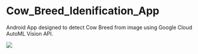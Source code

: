 # Cow_Breed_Idenification_App

Android App designed to detect Cow Breed from image using Google Cloud AutoML Vision API.

<img src="https://github.com/hmsmith5/Cow_Breed_Idenification_App/blob/master/image.png?raw=true">

